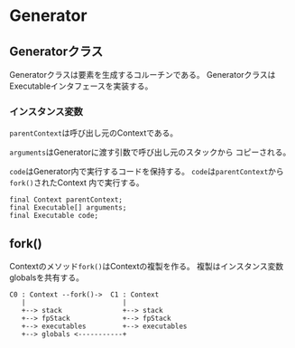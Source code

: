 # Generator

## Generatorクラス

Generatorクラスは要素を生成するコルーチンである。
GeneratorクラスはExecutableインタフェースを実装する。

### インスタンス変数

`parentContext`は呼び出し元のContextである。

`arguments`はGeneratorに渡す引数で呼び出し元のスタックから
コピーされる。

`code`はGenerator内で実行するコードを保持する。
`code`は`parentContext`から`fork()`されたContext
内で実行する。

```
final Context parentContext;
final Executable[] arguments;
final Executable code;
```

## fork()

Contextのメソッド`fork()`はContextの複製を作る。
複製はインスタンス変数globalsを共有する。

```
C0 : Context --fork()->  C1 : Context
   |                        |
   +--> stack               +--> stack
   +--> fpStack             +--> fpStack
   +--> executables         +--> executables
   +--> globals <-----------+
```